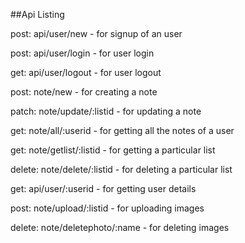 ##Api Listing

post: api/user/new - for signup of an user

post: api/user/login - for user login

get: api/user/logout - for user logout

post: note/new - for creating a note

patch: note/update/:listid - for updating a note

get: note/all/:userid - for getting all the notes of a user

get: note/getlist/:listid - for getting a particular list

delete: note/delete/:listid - for deleting a particular list

get: api/user/:userid - for getting user details

post: note/upload/:listid - for uploading images

delete: note/deletephoto/:name - for deleting images

